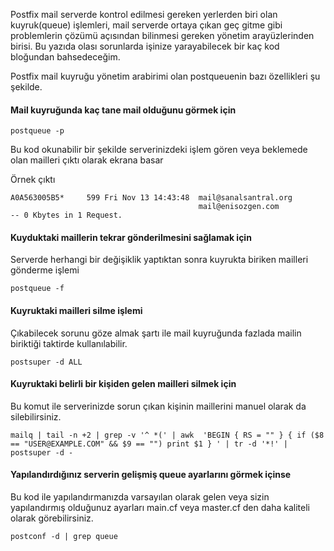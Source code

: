 Postfix mail serverde kontrol edilmesi gereken yerlerden biri olan kuyruk\(queue\) işlemleri, mail serverde ortaya çıkan geç gitme gibi problemlerin çözümü açısından bilinmesi gereken yönetim arayüzlerinden birisi. Bu yazıda olası sorunlarda işinize yarayabilecek bir kaç kod bloğundan bahsedeceğim.

Postfix mail kuyruğu yönetim arabirimi olan postqueuenin bazı özellikleri şu şekilde.

#### Mail kuyruğunda kaç tane mail olduğunu görmek için

```
postqueue -p
```

Bu kod okunabilir bir şekilde serverinizdeki işlem gören veya beklemede olan mailleri çıktı olarak ekrana basar

Örnek çıktı

```
A0A563005B5*     599 Fri Nov 13 14:43:48  mail@sanalsantral.org
                                          mail@enisozgen.com
-- 0 Kbytes in 1 Request.
```

#### Kuyduktaki maillerin tekrar gönderilmesini sağlamak için

Serverde herhangi bir değişiklik yaptıktan sonra kuyrukta biriken mailleri gönderme işlemi

```
postqueue -f
```

#### Kuyruktaki mailleri silme işlemi

Çıkabilecek sorunu göze almak şartı ile mail kuyruğunda fazlada mailin biriktiği taktirde kullanılabilir.

```
postsuper -d ALL
```

#### Kuyruktaki belirli bir kişiden gelen mailleri silmek için

Bu komut ile serverinizde sorun çıkan kişinin maillerini manuel olarak da silebilirsiniz.

```
mailq | tail -n +2 | grep -v '^ *(' | awk  'BEGIN { RS = "" } { if ($8 == "USER@EXAMPLE.COM" && $9 == "") print $1 } ' | tr -d '*!' | postsuper -d -
```

#### Yapılandırdığınız serverin gelişmiş queue ayarlarını görmek içinse

Bu kod ile yapılandırmanızda varsayılan olarak gelen veya sizin yapılandırmış olduğunuz ayarları main.cf veya master.cf den daha kaliteli olarak görebilirsiniz.

```
postconf -d | grep queue
```



